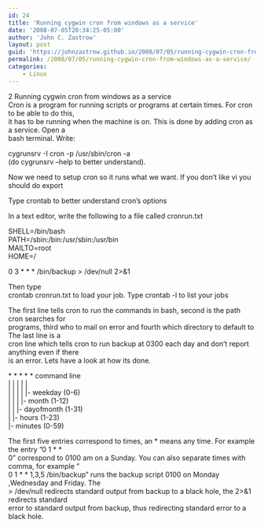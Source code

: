 ```yaml
---
id: 24
title: 'Running cygwin cron from windows as a service'
date: '2008-07-05T20:34:25-05:00'
author: 'John C. Zastrow'
layout: post
guid: 'https://johnzastrow.github.io/2008/07/05/running-cygwin-cron-from-windows-as-a-service/'
permalink: /2008/07/05/running-cygwin-cron-from-windows-as-a-service/
categories:
    - Linux
---
```


2 Running cygwin cron from windows as a service  
Cron is a program for running scripts or programs at certain times. For cron to be able to do this,  
it has to be running when the machine is on. This is done by adding cron as a service. Open a  
bash terminal. Write:

cygrunsrv -I cron -p /usr/sbin/cron -a  
(do cygrunsrv –help to better understand).

Now we need to setup cron so it runs what we want. If you don’t like vi you should do export

Type crontab to better understand cron’s options

In a text editor, write the following to a file called cronrun.txt

SHELL=/bin/bash  
PATH=/sbin:/bin:/usr/sbin:/usr/bin  
MAILTO=root  
HOME=/

0 3 \* \* \* /bin/backup &gt; /dev/null 2&gt;&amp;1

Then type  
crontab cronrun.txt to load your job. Type crontab -l to list your jobs

The first line tells cron to run the commands in bash, second is the path cron searches for  
programs, third who to mail on error and fourth which directory to default to The last line is a  
cron line which tells cron to run backup at 0300 each day and don’t report anything even if there  
is an error. Lets have a look at how its done.

\* \* \* \* \* command line  
| | | | |  
| | | | |- weekday (0-6)  
| | | |- month (1-12)  
| | |- dayofmonth (1-31)  
| |- hours (1-23)  
|- minutes (0-59)

The first five entries correspond to times, an \* means any time. For example the entry ”0 1 \* \*  
0” correspond to 0100 am on a Sunday. You can also separate times with comma, for example ”  
0 1 \* \* 1,3,5 /bin/backup” runs the backup script 0100 on Monday ,Wednesday and Friday. The  
&gt; /dev/null redirects standard output from backup to a black hole, the 2&gt;&amp;1 redirects standard  
error to standard output from backup, thus redirecting standard error to a black hole.